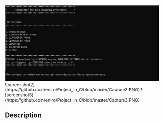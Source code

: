 <img src="https://github.com/eniro/Project_in_C/blob/master/Capture1.PNG" width="600" height="250">
![screenshot2](https://github.com/eniro/Project_in_C/blob/master/Capture2.PNG)
![screenshot3](https://github.com/eniro/Project_in_C/blob/master/Capture3.PNG)

<h2>Description</h2>
